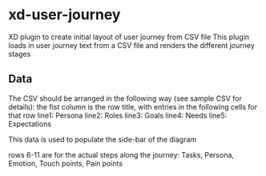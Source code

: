 # xd-user-journey
XD plugin to create initial layout of user journey from CSV file
This plugin loads in user journey text from a CSV file and renders the different journey stages

## Data
The CSV should be arranged in the following way (see sample CSV for details):
the fist column is the row title, with entries in the following cells for that row
line1: Persona
line2: Roles
line3: Goals
line4: Needs
line5: Expectations

This data is used to populate the side-bar of the diagram

rows 6-11 are for the actual steps along the journey:
Tasks, Persona, Emotion, Touch points, Pain points
